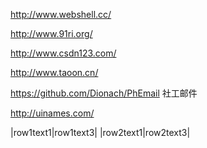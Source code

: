 http://www.webshell.cc/

http://www.91ri.org/

http://www.csdn123.com/

http://www.taoon.cn/

https://github.com/Dionach/PhEmail     社工邮件

http://uinames.com/


|row1text1|row1text3|
|row2text1|row2text3|
